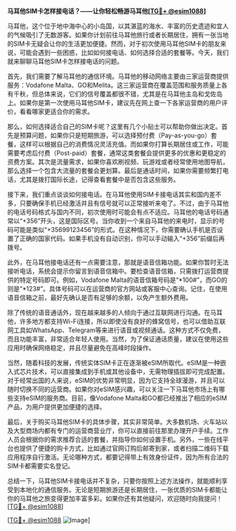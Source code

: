 **马耳他SIM卡怎样接电话？——让你轻松畅游马耳他[[TG💪+ @esim1088](https://t.me/s/esim1088)]**

马耳他，这个位于地中海中心的小岛国，以其湛蓝的海水、丰富的历史遗迹和宜人的气候吸引了无数游客。如果你计划前往马耳他旅行或者长期居住，拥有一张当地的SIM卡无疑会让你的生活更加便捷。然而，对于初次使用马耳他SIM卡的朋友来说，可能会遇到一些困惑，比如如何接电话、如何选择合适的套餐等。今天，我们就来聊聊马耳他SIM卡怎样接电话的问题。

首先，我们需要了解马耳他的通信环境。马耳他的移动网络主要由三家运营商提供服务：Vodafone Malta、GO和Melita。这三家运营商在覆盖范围和服务质量上各有千秋，但总体来说，它们的信号覆盖都很不错，尤其是在马耳他主岛和戈佐岛上。如果你是第一次使用马耳他SIM卡，建议先在网上查一下各家运营商的用户评价，看看哪家更适合你的需求。

那么，如何选择适合自己的SIM卡呢？这里有几个小贴士可以帮助你做出决定。首先是预算问题，如果你只是短期旅游，可以选择预付费（Pay-as-you-go）套餐，这样可以根据自己的消费情况灵活充值。而如果你打算长期居住或工作，可能需要考虑后付费（Post-paid）套餐，通常这类套餐会提供更多的优惠和更稳定的资费方案。其次是流量需求，如果你喜欢刷视频、玩游戏或者经常使用地图导航，那么选择一个包含大流量的套餐会更划算。最后是通话时间，如果你需要频繁打电话，尤其是拨打国际长途，记得查看套餐中是否包含这些服务。

接下来，我们重点谈谈如何接电话。在马耳他使用SIM卡接电话其实和国内差不多，只要确保手机已经激活并且有信号就可以正常接听来电了。不过，由于马耳他的电话号码格式与国内不同，初次使用时可能会有点不适应。马耳他的电话号码通常以“+356”开头，这是国际区号。当你收到一个来自马耳他的来电时，显示的号码可能是类似“+35699123456”的形式。在这种情况下，你需要确认手机是否设置了正确的国家代码。如果手机没有自动识别，你可以手动输入“+356”前缀后再拨号。

此外，在马耳他接电话还有一点需要注意，那就是语音信箱功能。如果你暂时无法接听电话，系统会提示你留言到语音信箱中。要检查语音信箱，只需拨打运营商提供的特定号码即可。例如，Vodafone Malta的语音信箱号码是“*100#”，而GO的则是“*123#”。具体号码可以在运营商的官方网站或客服中心查询。记住，在使用语音信箱之前，最好先确认是否有足够的余额，以免产生额外费用。

除了传统的语音通话外，现在越来越多的人倾向于通过互联网进行沟通。在马耳他，许多地方都支持Wi-Fi连接，所以即使没有良好的蜂窝信号，也可以借助互联网工具如WhatsApp、Telegram等来进行语音或视频通话。这种方式不仅免费，而且功能丰富，非常适合年轻人使用。当然，为了保证通话质量，建议在使用这些应用时确保网络稳定，并且尽量避免在高峰时段操作。

当然，随着科技的发展，传统实体SIM卡正在逐渐被eSIM所取代。eSIM是一种嵌入式芯片技术，可以直接集成到手机或其他设备中，无需物理插拔即可完成配置。对于经常出国的人来说，eSIM的优势非常明显，因为它支持全球漫游，并且可以随时切换不同的运营商。如果你对eSIM感兴趣，可以关注一下马耳他市场上有哪些支持eSIM的服务商。目前，像Vodafone Malta和GO都已经推出了相应的eSIM产品，为用户提供更加便捷的选择。

最后，关于购买马耳他SIM卡的具体步骤，其实非常简单。大多数机场、火车站以及大型商场内都有专门的运营商营业厅，你可以直接前往那里办理开户手续。工作人员会根据你的需求推荐合适的套餐，并指导你如何设置手机。另外，一些在线平台也提供了便捷的购卡方式，比如通过官网订购后邮寄到家，或者扫描二维码下载应用程序自行激活。无论哪种方式，都要记得带上有效身份证件，因为所有合法的SIM卡都需要实名登记。

总结一下，马耳他SIM卡接电话并不复杂，只要你按照上述方法操作，就能顺利享受到本地化的通信服务。无论是短期旅游还是长期居住，一张优质的SIM卡都能让你的马耳他之旅变得更加丰富多彩。如果你还有其他疑问，欢迎随时向我提问！[[TG💪+ @esim1088](https://t.me/s/esim1088)]

[[TG💪+ @esim1088](https://t.me/s/esim1088) ![Image](https://i.postimg.cc/4NQfJmqS/Snipaste-2025-05-13-00-14-12.png)]